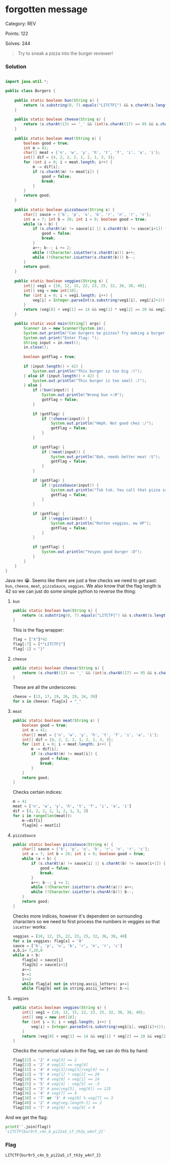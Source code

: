 # forgotten message

Category: REV

Points: 122

Solves: 244

>Try to sneak a pizza into the burger reviewer!

### Solution

```java

import java.util.*;

public class Burgers {
	
	public static boolean bun(String s) {
		return (s.substring(0, 7).equals("LITCTF{") && s.charAt(s.length()-1) == '}');
	}
	
	public static boolean cheese(String s) {
		return (s.charAt(13) == '_' && (int)s.charAt(17) == 95 && s.charAt(19) == '_' && s.charAt(26)+s.charAt(19) == 190 && s.charAt(29) == '_' && s.charAt(34)-5 == 90 && s.charAt(39) == '_');
	}
	
	public static boolean meat(String s) {
		boolean good = true;
		int m = 41;
		char[] meat = {'n', 'w', 'y', 'h', 't', 'f', 'i', 'a', 'i'};
		int[] dif = {4, 2, 2, 2, 1, 2, 1, 3, 3};
		for (int i = 0; i < meat.length; i++) {
			m -= dif[i];
			if (s.charAt(m) != meat[i]) {
				good = false;
				break;
			}
		}
		return good;
	}
	
	public static boolean pizzaSauce(String s) {
		char[] sauce = {'b', 'p', 'u', 'b', 'r', 'n', 'r', 'c'};
		int a = 7; int b = 20; int i = 0; boolean good = true;
		while (a < b) {
			if (s.charAt(a) != sauce[i] || s.charAt(b) != sauce[i+1]) {
				good = false;
				break;
			}
			a++; b--; i += 2;
			while (!Character.isLetter(s.charAt(a))) a++;
			while (!Character.isLetter(s.charAt(b))) b--;
		}
		return good;
	}
	
	public static boolean veggies(String s) {
		int[] veg1 = {10, 12, 15, 22, 23, 25, 32, 36, 38, 40};
		int[] veg = new int[10];
		for (int i = 0; i < veg1.length; i++) {
			veg[i] = Integer.parseInt(s.substring(veg1[i], veg1[i]+1));
		}
		return (veg[0] + veg[1] == 14 && veg[1] * veg[2] == 20 && veg[2]/veg[3]/veg[4] == 1 && veg[3] == veg[4] && veg[3] == 2 && veg[4] - veg[5] == -3 && Math.pow(veg[5], veg[6]) == 125 && veg[7] == 4 && veg[8] % veg[7] == 3 && veg[8] + veg[9] == 9 && veg[veg.length - 1] == 2);
	}

	public static void main(String[] args) {
		Scanner in = new Scanner(System.in);
		System.out.println("Can burgers be pizzas? Try making a burger...");
		System.out.print("Enter flag: ");
		String input = in.next();
		in.close();
		
		boolean gotFlag = true;
		
		if (input.length() > 42) {
			System.out.println("This burger iz too big :(");
		} else if (input.length() < 42) {
			System.out.println("This burger iz too small :(");
		} else {
			if (!bun(input)) {
				System.out.println("Wrong bun >:0");
				gotFlag = false;
			}
			
			if (gotFlag) {
				if (!cheese(input)) {
					System.out.println("Hmph. Not good chez :/");
					gotFlag = false;
				}
			}
			
			if (gotFlag) {
				if (!meat(input)) {
					System.out.println("Bah, needs better meat :S");
					gotFlag = false;
				}
			}
			
			if (gotFlag) {
				if (!pizzaSauce(input)) {
					System.out.println("Tsk tsk. You call that pizza sauce? >:|");
					gotFlag = false;
				}
			}
			
			if (gotFlag) {
				if (!veggies(input)) {
					System.out.println("Rotten veggies, ew XP");
					gotFlag = false;
				}
			}
			
			if (gotFlag) {
				System.out.println("Yesyes good burger :D");
			}
		}
	}
}
```

Java rev :sob:. Seems like there are just a few checks we need to get past: `bun`, `cheese`, `meat`, `pizzaSauce`, `veggies`. We also know that the flag length is 42 so we can just do some simple python to reverse the thing:

1. `bun` 
    ```java
    public static boolean bun(String s) {
		return (s.substring(0, 7).equals("LITCTF{") && s.charAt(s.length()-1) == '}');
	}
    ```
    This is the flag wrapper:
    ```py
    flag = ["X"]*42
    flag[:7] = [*"LITCTF{"]
    flag[-1] = "}"
    ```

2. `cheese`
    ```java
    public static boolean cheese(String s) {
		return (s.charAt(13) == '_' && (int)s.charAt(17) == 95 && s.charAt(19) == '_' && s.charAt(26)+s.charAt(19) == 190 && s.charAt(29) == '_' && s.charAt(34)-5 == 90 && s.charAt(39) == '_');
	}
    ```
    These are all the underscores:
    ```py
    cheese = [13, 17, 19, 26, 29, 34, 39]
    for x in cheese: flag[x] = "_"
    ```

3. `meat`
    ```java
    public static boolean meat(String s) {
		boolean good = true;
		int m = 41;
		char[] meat = {'n', 'w', 'y', 'h', 't', 'f', 'i', 'a', 'i'};
		int[] dif = {4, 2, 2, 2, 1, 2, 1, 3, 3};
		for (int i = 0; i < meat.length; i++) {
			m -= dif[i];
			if (s.charAt(m) != meat[i]) {
				good = false;
				break;
			}
		}
		return good;
	}
    ```
    Checks certain indices:
    ```py
    m = 41
    meat = ['n', 'w', 'y', 'h', 't', 'f', 'i', 'a', 'i']
    dif = [4, 2, 2, 2, 1, 2, 1, 3, 3]
    for i in range(len(meat)):
        m-=dif[i]
        flag[m] = meat[i]
    ```

4. `pizzaSauce`
    ```java
    public static boolean pizzaSauce(String s) {
		char[] sauce = {'b', 'p', 'u', 'b', 'r', 'n', 'r', 'c'};
		int a = 7; int b = 20; int i = 0; boolean good = true;
		while (a < b) {
			if (s.charAt(a) != sauce[i] || s.charAt(b) != sauce[i+1]) {
				good = false;
				break;
			}
			a++; b--; i += 2;
			while (!Character.isLetter(s.charAt(a))) a++;
			while (!Character.isLetter(s.charAt(b))) b--;
		}
		return good;
	}
    ```
    Checks more indices, however it's dependent on surrounding characters so we need to first process the numbers in veggies so that `isLetter` works:
    ```py
    veggies = [10, 12, 15, 22, 23, 25, 32, 36, 38, 40]
    for x in veggies: flag[x] = '0'
    sauce = ['b', 'p', 'u', 'b', 'r', 'n', 'r', 'c']
    a,b,i= 7,20,0
    while a < b:
        flag[a] = sauce[i]
        flag[b] = sauce[i+1]
        a+=1
        b-=1
        i+=2
        while flag[a] not in string.ascii_letters: a+=1
        while flag[b] not in string.ascii_letters: b-=1
    ```


5. `veggies`
    ```java
    public static boolean veggies(String s) {
		int[] veg1 = {10, 12, 15, 22, 23, 25, 32, 36, 38, 40};
		int[] veg = new int[10];
		for (int i = 0; i < veg1.length; i++) {
			veg[i] = Integer.parseInt(s.substring(veg1[i], veg1[i]+1));
		}
		return (veg[0] + veg[1] == 14 && veg[1] * veg[2] == 20 && veg[2]/veg[3]/veg[4] == 1 && veg[3] == veg[4] && veg[3] == 2 && veg[4] - veg[5] == -3 && Math.pow(veg[5], veg[6]) == 125 && veg[7] == 4 && veg[8] % veg[7] == 3 && veg[8] + veg[9] == 9 && veg[veg.length - 1] == 2);
	}
    ```
    Checks the numerical values in the flag, we can do this by hand:
    ```py
    flag[22] = '2' # veg[3] == 2 
    flag[23] = '2' # veg[3] == veg[4]
    flag[15] = '4' # veg[2]/veg[3]/veg[4] == 1
    flag[12] = '5' # veg[1] * veg[2] == 20
    flag[10] = '9' # veg[0] + veg[1] == 14
    flag[25] = '5' # veg[4] - veg[5] == -3
    flag[32] = '3' # pow(veg[5], veg[6]) == 125
    flag[36] = '4' # veg[7] == 4
    flag[38] = '7' or '3' # veg[8] % veg[7] == 3
    flag[40] = '2' # veg[veg.length-1] == 2
    flag[38] = '7' # veg[8] + veg[9] = 9
    ```

And we get the flag:
```py
print(''.join(flag))
'LITCTF{bur9r5_c4n_b_pi22a5_if_th3y_w4n7_2}'
```

### Flag

```LITCTF{bur9r5_c4n_b_pi22a5_if_th3y_w4n7_2}```



